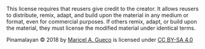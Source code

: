 This license requires that reusers give credit to the creator. It allows reusers to distribute, remix, adapt, and build upon the material in any medium or format, even for commercial purposes. If others remix, adapt, or build upon the material, they must license the modified material under identical terms.

Pinamalayan © 2018 by [Maricel A. Gueco](https://github.com/marcus-evans/) is licensed under [CC BY-SA 4.0 ](https://creativecommons.org/licenses/by-sa/4.0/?ref=chooser-v1)
